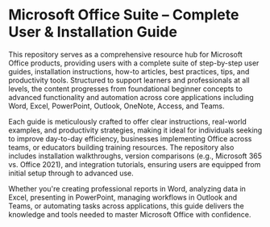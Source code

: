 # Microsoft Office Suite – Complete User & Installation Guide

This repository serves as a comprehensive resource hub for Microsoft Office products, providing users with a complete suite of step-by-step user guides, installation instructions, how-to articles, best practices, tips, and productivity tools. Structured to support learners and professionals at all levels, the content progresses from foundational beginner concepts to advanced functionality and automation across core applications including Word, Excel, PowerPoint, Outlook, OneNote, Access, and Teams.

Each guide is meticulously crafted to offer clear instructions, real-world examples, and productivity strategies, making it ideal for individuals seeking to improve day-to-day efficiency, businesses implementing Office across teams, or educators building training resources. The repository also includes installation walkthroughs, version comparisons (e.g., Microsoft 365 vs. Office 2021), and integration tutorials, ensuring users are equipped from initial setup through to advanced use.

Whether you're creating professional reports in Word, analyzing data in Excel, presenting in PowerPoint, managing workflows in Outlook and Teams, or automating tasks across applications, this guide delivers the knowledge and tools needed to master Microsoft Office with confidence.

